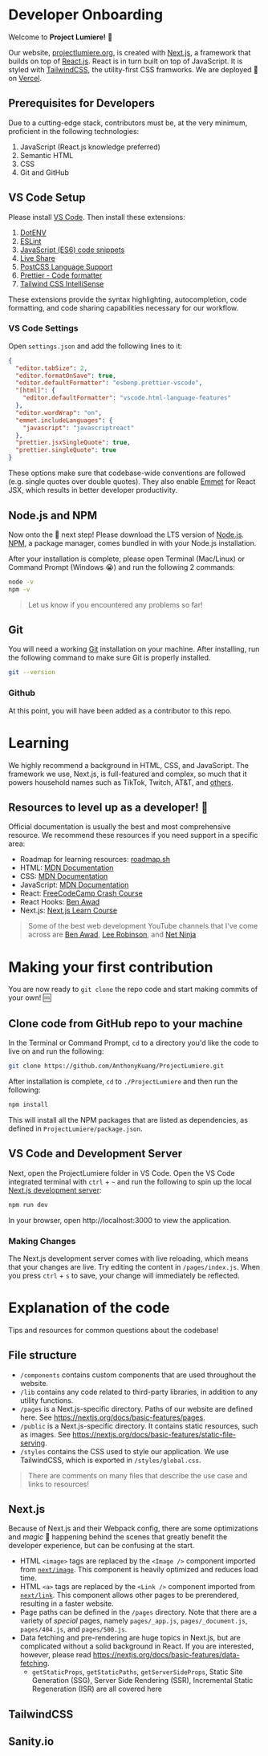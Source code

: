 # Developer Onboarding

Welcome to **Project Lumiere!** 🎉

Our website, [projectlumiere.org](https://www.projectlumiere.org), is created with [Next.js](https://nextjs.org), a framework that builds on top of [React.js](https://reactjs.org). React is in turn built on top of JavaScript. It is styled with [TailwindCSS](https://tailwindcss.com), the utility-first CSS framworks. We are deployed 🚀 on [Vercel](https://vercel.com).

## Prerequisites for Developers

Due to a cutting-edge stack, contributors must be, at the very minimum, proficient in the following technologies:

1. JavaScript (React.js knowledge preferred)
2. Semantic HTML
3. CSS
4. Git and GitHub

## VS Code Setup

Please install [VS Code](https://code.visualstudio.com). Then install these extensions:

1. [DotENV](https://marketplace.visualstudio.com/items?itemName=mikestead.dotenv)
2. [ESLint](https://marketplace.visualstudio.com/items?itemName=dbaeumer.vscode-eslint)
3. [JavaScript (ES6) code snippets](https://marketplace.visualstudio.com/items?itemName=xabikos.JavaScriptSnippets)
4. [Live Share](https://marketplace.visualstudio.com/items?itemName=MS-vsliveshare.vsliveshare)
5. [PostCSS Language Support](https://marketplace.visualstudio.com/items?itemName=csstools.postcss)
6. [Prettier - Code formatter](https://marketplace.visualstudio.com/items?itemName=esbenp.prettier-vscode)
7. [Tailwind CSS IntelliSense](https://marketplace.visualstudio.com/items?itemName=bradlc.vscode-tailwindcss)

These extensions provide the syntax highlighting, autocompletion, code formatting, and code sharing capabilities necessary for our workflow.

### VS Code Settings

Open `settings.json` and add the following lines to it:

```json
{
  "editor.tabSize": 2,
  "editor.formatOnSave": true,
  "editor.defaultFormatter": "esbenp.prettier-vscode",
  "[html]": {
    "editor.defaultFormatter": "vscode.html-language-features"
  },
  "editor.wordWrap": "on",
  "emmet.includeLanguages": {
    "javascript": "javascriptreact"
  },
  "prettier.jsxSingleQuote": true,
  "prettier.singleQuote": true
}
```

These options make sure that codebase-wide conventions are followed (e.g. single quotes over double quotes). They also enable [Emmet](https://emmet.io) for React JSX, which results in better developer productivity.

## Node.js and NPM

Now onto the 🥳 next step! Please download the LTS version of [Node.js](https://nodejs.org). [NPM](https://www.npmjs.com), a package manager, comes bundled in with your Node.js installation.

After your installation is complete, please open Terminal (Mac/Linux) or Command Prompt (Windows 😭) and run the following 2 commands:

```bash
node -v
npm -v
```

> Let us know if you encountered any problems so far!

## Git

You will need a working [Git](https://git-scm.com) installation on your machine. After installing, run the following command to make sure Git is properly installed.

```bash
git --version
```

### Github

At this point, you will have been added as a contributor to this repo.

# Learning

We highly recommend a background in HTML, CSS, and JavaScript. The framework we use, Next.js, is full-featured and complex, so much that it powers household names such as TikTok, Twitch, AT&T, and [others](https://nextjs.org/showcase).

## Resources to level up as a developer! 🦸

Official documentation is usually the best and most comprehensive resource. We recommend these resources if you need support in a specific area:

- Roadmap for learning resources: [roadmap.sh](https://roadmap.sh)
- HTML: [MDN Documentation](https://developer.mozilla.org/en-US/docs/Web/HTML)
- CSS: [MDN Documentation](https://developer.mozilla.org/en-US/docs/Web/CSS)
- JavaScript: [MDN Documentation](https://developer.mozilla.org/en-US/docs/Web/JavaScript)
- React: [FreeCodeCamp Crash Course](https://www.youtube.com/watch?v=4UZrsTqkcW4)
- React Hooks: [Ben Awad](https://www.youtube.com/watch?v=f687hBjwFcM)
- Next.js: [Next.js Learn Course](https://nextjs.org/learn)

> Some of the best web development YouTube channels that I've come across are [Ben Awad](https://www.youtube.com/user/99baddawg), [Lee Robinson](https://www.youtube.com/user/MaStaleee), and [Net Ninja](https://www.youtube.com/channel/UCW5YeuERMmlnqo4oq8vwUpg)

# Making your first contribution

You are now ready to `git clone` the repo code and start making commits of your own! 🆒

## Clone code from GitHub repo to your machine

In the Terminal or Command Prompt, `cd` to a directory you'd like the code to live on and run the following:

```bash
git clone https://github.com/AnthonyKuang/ProjectLumiere.git
```

After installation is complete, `cd` to `./ProjectLumiere` and then run the following:

```bash
npm install
```

This will install all the NPM packages that are listed as dependencies, as defined in `ProjectLumiere/package.json`.

## VS Code and Development Server

Next, open the ProjectLumiere folder in VS Code. Open the VS Code integrated terminal with `ctrl` + `~` and run the following to spin up the local [Next.js development server]():

```bash
npm run dev
```

In your browser, open http://localhost:3000 to view the application.

### Making Changes

The Next.js development server comes with live reloading, which means that your changes are live. Try editing the content in `/pages/index.js`. When you press `ctrl` + `s` to save, your change will immediately be reflected.

# Explanation of the code

Tips and resources for common questions about the codebase!

## File structure

- `/components` contains custom components that are used throughout the website.
- `/lib` contains any code related to third-party libraries, in addition to any utility functions.
- `/pages` is a Next.js-specific directory. Paths of our website are defined here. See https://nextjs.org/docs/basic-features/pages.
- `/public` is a Next.js-specific directory. It contains static resources, such as images. See https://nextjs.org/docs/basic-features/static-file-serving.
- `/styles` contains the CSS used to style our application. We use TailwindCSS, which is exported in `/styles/global.css`.

> There are comments on many files that describe the use case and links to resources!

## Next.js

Because of Next.js and their Webpack config, there are some optimizations and *magic* 🧙 happening behind the scenes that greatly benefit the developer experience, but can be confusing at the start.

- HTML `<image>` tags are replaced by the `<Image />` component imported from [`next/image`](https://nextjs.org/docs/basic-features/image-optimization). This component is heavily optimized and reduces load time.
- HTML `<a>` tags are replaced by the `<Link />` component imported from [`next/link`](https://nextjs.org/docs/api-reference/next/link). This component allows other pages to be prerendered, resulting in a faster website.
- Page paths can be defined in the `/pages` directory. Note that there are a variety of *special* pages, namely `pages/_app.js`, `pages/_document.js`, `pages/404.js`, and `pages/500.js`.
- Data fetching and pre-rendering are huge topics in Next.js, but are complicated without a solid background in React. If you are interested, however, please read https://nextjs.org/docs/basic-features/data-fetching.
  - `getStaticProps`, `getStaticPaths`, `getServerSideProps`, Static Site Generation (SSG), Server Side Rendering (SSR), Incremental Static Regeneration (ISR) are all covered here

## TailwindCSS

## Sanity.io
